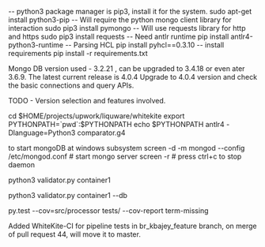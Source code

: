 --  python3 package manager is pip3, install it for the system.
sudo apt-get install python3-pip
--  Will require the python mongo client library for interaction
sudo pip3 install pymongo
--  Will use requests library for http and https
sudo pip3 install requests
--  Need antlr runtime
pip install antlr4-python3-runtime
--  Parsing HCL
pip install pyhcl==0.3.10
-- install requirements
pip install -r requirements.txt

Mongo DB version used - 3.2.21 , can be upgraded to 3.4.18 or even ater 3.6.9. The latest current release is 4.0.4
Upgrade to 4.0.4 version and check the basic connections and query APIs.

TODO - Version selection and features involved.

cd $HOME/projects/upwork/liquware/whitekite
export PYTHONPATH=`pwd`:$PYTHONPATH
echo $PYTHONPATH
antlr4 -Dlanguage=Python3 comparator.g4

to start mongoDB at windows subsystem
screen -d -m mongod --config /etc/mongod.conf # start mongo server
screen -r # press ctrl+c to stop daemon


python3 validator.py container1

python3 validator.py container1 --db

py.test --cov=src/processor tests/ --cov-report term-missing

Added WhiteKite-CI for pipeline tests in br_kbajey_feature branch, on merge of pull request 44, will move it to master.
